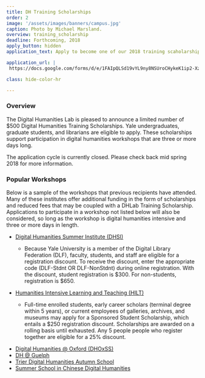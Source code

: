 ```yaml
---
title: DH Training Scholarships
order: 2
image: '/assets/images/banners/campus.jpg'
caption: Photo by Michael Marsland.
overview: training_scholarship
deadline: Forthcoming, 2018
apply_button: hidden
application_text: Apply to become one of our 2018 training scaholarship recipients.

application_url: |
 https://docs.google.com/forms/d/e/1FAIpQLSd19vYL9ny8NSUroCHykeK1ip2-Xz2RnpWXZZoXQZWY9VFBXQ/viewform?usp=sf_lin

class: hide-color-hr

---
```


### Overview

The Digital Humanities Lab is pleased to announce a limited number of $500 Digital Humanities Training Scholarships. Yale undergraduates, graduate students, and librarians are eligible to apply. These scholarships support participation in digital humanities workshops that are three or more days long.

The application cycle is currently closed. Please check back mid spring 2018 for more information.
<br/>

### Popular Workshops

Below is a sample of the workshops that previous recipients have attended. Many of these institutes offer additional funding in the form of scholarships and reduced fees that may be coupled with a DHLab Training Scholarship. Applications to participate in a workshop not listed below will also be considered, so long as the workshop is digital humanities intensive and three or more days in length.

<ul>
  <li><a href='http://www.dhsi.org/' target='_blank'>Digital Humanities Summer Institute (DHSI)</a></li>
  <ul>
    <li>Because Yale University is a member of the Digital Library Federation (DLF), faculty, students, and staff are eligible for a registration discount. To receive the discount, enter the appropriate code (DLF-Stdnt  OR  DLF-NonStdnt) during online registration. With the discount, student registration is $300. For non-students, registration is $650.</li>
  </ul>
</ul>
<ul>
  <li><a href='http://www.dhtraining.org/hilt/' target='_blank'>Humanities Intensive Learning and Teaching (HILT)</a></li>
  <ul>
    <li>Full-time enrolled students, early career scholars (terminal degree within 5 years), or current employees of galleries, archives, and museums may apply for a Sponsored Student Scholarship, which entails a $250 registration discount. Scholarships are awarded on a rolling basis until exhausted. Any 5 people people who register together are eligible for a 25% discount.</li>
  </ul>
</ul>
<ul>
  <li><a href='https://digital.humanities.ox.ac.uk/dhoxss/' target='_blank'>Digital Humanities @ Oxford (DHOxSS)</a></li>
  <li><a href='https://www.uoguelph.ca/arts/dhguelph' target='_blank'>DH @ Guelph</a></li>
  <li><a href='https://www.uni-trier.de/index.php?id=1175&L=2' target='_blank'>Trier Digital Humanities Autumn School</a></li>
  <li><a href='http://www.cckf.org/en/activities/2017070304' target='_blank'>Summer School in Chinese Digital Humanities</a></li>
</ul>
